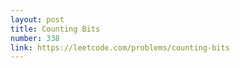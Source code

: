 ```yaml
---
layout: post
title: Counting Bits
number: 338
link: https://leetcode.com/problems/counting-bits
---
```

